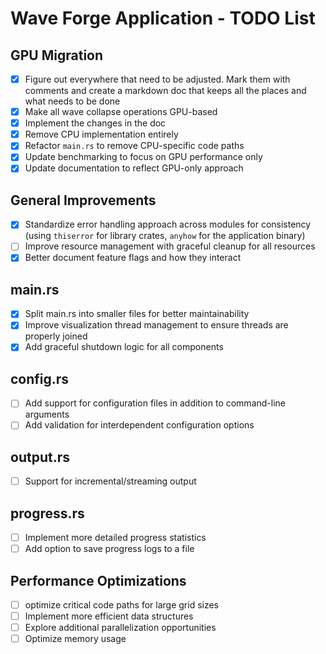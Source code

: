 # Wave Forge Application - TODO List

## GPU Migration

- [x] Figure out everywhere that need to be adjusted. Mark them with comments and create a markdown doc that keeps all the places and what needs to be done
- [x] Make all wave collapse operations GPU-based
- [x] Implement the changes in the doc
- [x] Remove CPU implementation entirely
- [x] Refactor `main.rs` to remove CPU-specific code paths
- [x] Update benchmarking to focus on GPU performance only
- [x] Update documentation to reflect GPU-only approach

## General Improvements

- [x] Standardize error handling approach across modules for consistency (using `thiserror` for library crates, `anyhow` for the application binary)
- [ ] Improve resource management with graceful cleanup for all resources
- [x] Better document feature flags and how they interact

## main.rs

- [x] Split main.rs into smaller files for better maintainability
- [x] Improve visualization thread management to ensure threads are properly joined
- [x] Add graceful shutdown logic for all components

## config.rs

- [ ] Add support for configuration files in addition to command-line arguments
- [ ] Add validation for interdependent configuration options

## output.rs

- [ ] Support for incremental/streaming output

## progress.rs

- [ ] Implement more detailed progress statistics
- [ ] Add option to save progress logs to a file

## Performance Optimizations

- [ ] optimize critical code paths for large grid sizes
- [ ] Implement more efficient data structures
- [ ] Explore additional parallelization opportunities
- [ ] Optimize memory usage
